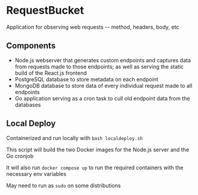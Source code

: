 # RequestBucket

Application for observing web requests -- method, headers, body, etc

## Components

- Node.js webserver that generates custom endpoints and captures data from requests made to those endpoints; as well as serving the static build of the React.js frontend
- PostgreSQL database to store metadata on each endpoint
- MongoDB database to store data of every individual request made to all endpoints
- Go application serving as a cron task to cull old endpoint data from the databases

## Local Deploy

Containerized and run locally with `bash localdeploy.sh`

This script will build the two Docker images for the Node.js server and the Go cronjob

It will also run `docker compose up` to run the required containers with the necessary env variables

May need to run as `sudo` on some distributions
